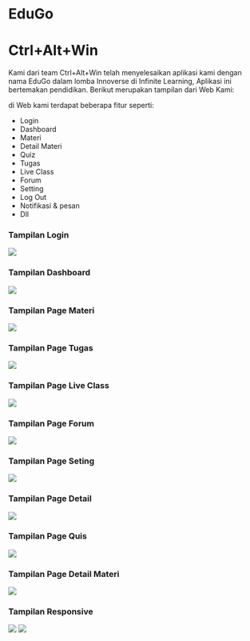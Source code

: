 # EduGo

<h1>Ctrl+Alt+Win</h1>

Kami dari team Ctrl+Alt+Win telah menyelesaikan aplikasi kami dengan nama EduGo dalam lomba Innoverse di Infinite Learning, Aplikasi ini bertemakan pendidikan. Berikut merupakan tampilan dari Web Kami:

di Web kami terdapat beberapa fitur seperti:

<ul>
<li>Login</li>
<li>Dashboard</li>
<li>Materi</li>
<li>Detail Materi</li>
<li>Quiz</li>
<li>Tugas</li>
<li>Live Class</li>
<li>Forum</li>
<li>Setting</li>
<li>Log Out</li>
<li>Notifikasi & pesan</li>
<li>Dll</li>
</ul>

<h3>Tampilan Login</h3>

<img src="/public/gmb01.png" />

<h3>Tampilan Dashboard</h3>

<img src="/public/gmb02.png" />

<h3>Tampilan Page Materi</h3>

<img src="/public/gmb03.png" />

<h3>Tampilan Page Tugas</h3>

<img src="/public/gmb04.png" />

<h3>Tampilan Page Live Class</h3>

<img src="/public/gmb05.png" />

<h3>Tampilan Page Forum</h3>

<img src="/public/gmb06.png" />

<h3>Tampilan Page Seting</h3>

<img src="/public/gmb07.png" />

<h3>Tampilan Page Detail</h3>

<img src="/public/gmb08.png" />

<h3>Tampilan Page Quis</h3>

<img src="/public/gmb11.png" />

<h3>Tampilan Page Detail Materi</h3>

<img src="/public/gmb12.png" />

<h3>Tampilan Responsive</h3>

<img src="/public/gmb09.png" />
<img src="/public/gmb10.png" />
